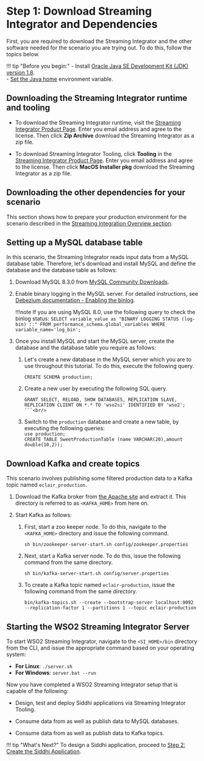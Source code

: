 # Step 1: Download Streaming Integrator and Dependencies

First, you are required to download the Streaming Integrator and the other software needed for the scenario you are trying out. To do this, follow the topics below.

!!! tip "Before you begin:"
    - Install [Oracle Java SE Development Kit (JDK) version 1.8](https://www.oracle.com/technetwork/java/javase/downloads/index.html).<br/>
    - [Set the Java home](https://docs.oracle.com/cd/E19182-01/820-7851/inst_cli_jdk_javahome_t/) environment variable.<br/>
    
## Downloading the Streaming Integrator runtime and tooling

- To download the Streaming Integrator runtime, visit the [Streaming Integrator Product Page](https://wso2.com/integration/streaming-integrator/). Enter you email address and agree to the license. Then click **Zip Archive** download the Streaming Integrator as a zip file.

- To download Streaming Integrator Tooling, click **Tooling** in the [Streaming Integrator Product Page](https://wso2.com/integration/streaming-integrator/). Enter you email address and agree to the license. Then click **MacOS Installer pkg** download the Streaming Integrator as a zip file.

## Downloading the other dependencies for your scenario

This section shows how to prepare your production environment for the scenario described in the [Streaming Integration Overview section](download-install-and-start-si.md).

## Setting up a MySQL database table

In this scenario, the Streaming Integrator reads input data from a MySQL database table. Therefore, let's download and install MySQL and define the database and the database table as follows:

1. Download MySQL 8.3.0 from [MySQL Community Downloads](https://downloads.mysql.com/archives/c-j/).

2. Enable binary logging in the MySQL server. For detailed instructions, see [Debezium documentation - Enabling the binlog](https://debezium.io/docs/connectors/mysql/#enabling-the-binlog).  

    !!!note
        If you are using MySQL 8.0, use the following query to check the binlog status:
        ```
        SELECT variable_value as "BINARY LOGGING STATUS (log-bin) ::"
        FROM performance_schema.global_variables WHERE variable_name='log_bin';
        ```
    
3. Once you install MySQL and start the MySQL server, create the database and the database table you require as follows:

    1. Let's create a new database in the MySQL server which you are to use throughout this tutorial. To do this, execute the following query.
        ```
        CREATE SCHEMA production;
        ```
       
    2. Create a new user by executing the following SQL query.<br/>
        ```
        GRANT SELECT, RELOAD, SHOW DATABASES, REPLICATION SLAVE, REPLICATION CLIENT ON *.* TO 'wso2si' IDENTIFIED BY 'wso2';
        ```<br/>
    3. Switch to the `production` database and create a new table, by executing the following queries:<br/>
        `use production;`<br/>
        `CREATE TABLE SweetProductionTable (name VARCHAR(20),amount double(10,2));`<br/> 
               

## Download Kafka and create topics

This scenario involves publishing some filtered production data to a Kafka topic named `eclair_production`. 

1. Download the Kafka broker from [the Apache site](https://www.apache.org/dyn/closer.cgi?path=/kafka/2.3.0/kafka_2.12-2.3.0.tgz) and extract it.
   This directory is referred to as `<KAFKA_HOME>` from here on.
   
2. Start Kafka as follows:

    1. First, start a zoo keeper node. To do this, navigate to the `<KAFKA_HOME>` directory and issue the following command.
    
        `sh bin/zookeeper-server-start.sh config/zookeeper.properties`
    
    2. Next, start a Kafka server node. To do this, issue the following command from the same directory.
    
        `sh bin/kafka-server-start.sh config/server.properties`
        
    3. To create a Kafka topic named `eclair-production`, issue the following command from the same directory.
    
        `bin/kafka-topics.sh --create --bootstrap-server localhost:9092 --replication-factor 1 --partitions 1 --topic eclair-production`
        
        
## Starting the WSO2 Streaming Integrator Server

To start WSO2 Streaming Integrator, navigate to the `<SI_HOME>/bin` directory from the CLI, and issue the appropriate command based on your operating system:

- **For Linux**: `./server.sh`
- **For Windows**: `server.bat --run`           
              
Now you have completed a WSO2 Streaming Integrator setup that is capable of the following:

- Design, test and deploy Siddhi applications via Streaming Integrator Tooling.

- Consume data from as well as publish data to MySQL databases.

- Consume data from as well as publish data to Kafka topics.


!!! tip "What's Next?"
    To design a Siddhi application, proceed to [Step 2: Create the Siddhi Application](create-the-siddhi-application.md).

